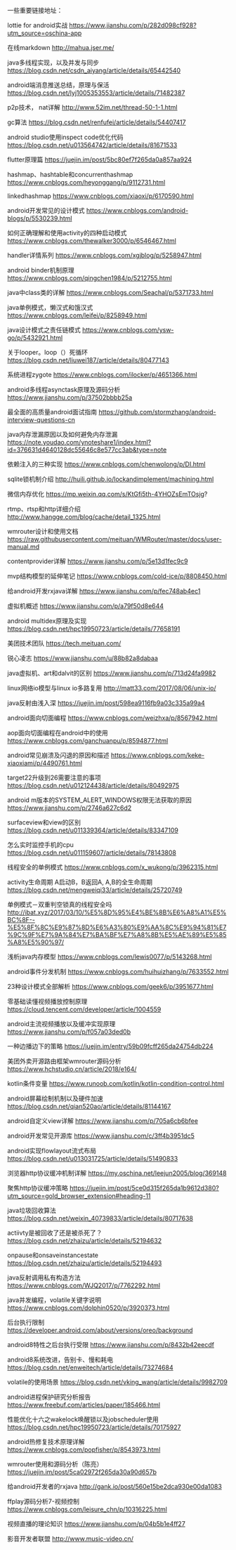 一些重要链接地址：

lottie for android实战
https://www.jianshu.com/p/282d098cf928?utm_source=oschina-app

在线markdown
http://mahua.jser.me/

java多线程实现，以及并发与同步
https://blog.csdn.net/csdn_aiyang/article/details/65442540

android端消息推送总结，原理与保活
https://blog.csdn.net/lyj1005353553/article/details/71482387

p2p技术， nat详解
http://www.52im.net/thread-50-1-1.html

gc算法
https://blog.csdn.net/renfufei/article/details/54407417

android studio使用inspect code优化代码
https://blog.csdn.net/u013564742/article/details/81671533

flutter原理篇
https://juejin.im/post/5bc80ef7f265da0a857aa924

hashmap、hashtable和concurrenthashmap
https://www.cnblogs.com/heyonggang/p/9112731.html

linkedhashmap
https://www.cnblogs.com/xiaoxi/p/6170590.html

android开发常见的设计模式
https://www.cnblogs.com/android-blogs/p/5530239.html

如何正确理解和使用activity的四种启动模式
https://www.cnblogs.com/thewalker3000/p/6546467.html

handler详情系列
https://www.cnblogs.com/xgjblog/p/5258947.html

android binder机制原理
https://www.cnblogs.com/qingchen1984/p/5212755.html

java中class类的详解
https://www.cnblogs.com/Seachal/p/5371733.html

java单例模式，懒汉式和饿汉式
https://www.cnblogs.com/leifei/p/8258949.html

java设计模式之责任链模式
https://www.cnblogs.com/ysw-go/p/5432921.html

关于looper。loop（）死循环
https://blog.csdn.net/liuwei187/article/details/80477143

系统进程zygote
https://www.cnblogs.com/ilocker/p/4651366.html

android多线程asynctask原理及源码分析
https://www.jianshu.com/p/37502bbbb25a

最全面的高质量android面试指南
https://github.com/stormzhang/android-interview-questions-cn

java内存泄漏原因以及如何避免内存泄漏
https://note.youdao.com/ynoteshare1/index.html?id=376631d4640128dc55646c8e577cc3ab&type=note

依赖注入的三种实现
https://www.cnblogs.com/chenwolong/p/DI.html

sqlite锁机制介绍
http://huili.github.io/lockandimplement/machining.html

微信内存优化
https://mp.weixin.qq.com/s/KtGfi5th-4YHOZsEmTOsjg?

rtmp、rtsp和http详细介绍
http://www.hangge.com/blog/cache/detail_1325.html

wmrouter设计和使用文档
https://raw.githubusercontent.com/meituan/WMRouter/master/docs/user-manual.md

contentprovider详解
https://www.jianshu.com/p/5e13d1fec9c9

mvp结构模型的延伸笔记
https://www.cnblogs.com/cold-ice/p/8808450.html

给android开发rxjava详解
https://www.jianshu.com/p/fec748ab4ec1

虚拟机概述
https://www.jianshu.com/p/a79f50d8e644

android multidex原理及实现
https://blog.csdn.net/hpc19950723/article/details/77658191

美团技术团队
https://tech.meituan.com/

锐心凌志
https://www.jianshu.com/u/88b82a8dabaa

java虚拟机、art和dalvit的区别
https://www.jianshu.com/p/713d24fa9982

linux网络io模型与linux io多路复用
http://matt33.com/2017/08/06/unix-io/

java反射由浅入深
https://juejin.im/post/598ea9116fb9a03c335a99a4

android面向切面编程
https://www.cnblogs.com/weizhxa/p/8567942.html

aop面向切面编程在android中的使用
https://www.cnblogs.com/ganchuanpu/p/8594877.html

android常见崩溃及闪退的原因和描述
https://www.cnblogs.com/keke-xiaoxiami/p/4490761.html

target22升级到26需要注意的事项
https://blog.csdn.net/u012124438/article/details/80492975

android m版本的SYSTEM_ALERT_WINDOWS权限无法获取的原因
https://www.jianshu.com/p/2746a627c6d2

surfaceview和view的区别
https://blog.csdn.net/u011339364/article/details/83347109

怎么实时监控手机的cpu
https://blog.csdn.net/u011159607/article/details/78143808

线程安全的单例模式
https://www.cnblogs.com/x_wukong/p/3962315.html

activity生命周期 A启动B，B返回A, A,B的全生命周期
https://blog.csdn.net/mengweiqi33/article/details/25720749

单例模式－双重判空锁真的线程安全吗
http://ibat.xyz/2017/03/10/%E5%8D%95%E4%BE%8B%E6%A8%A1%E5%BC%8F--%E5%8F%8C%E9%87%8D%E6%A3%80%E9%AA%8C%E9%94%81%E7%9C%9F%E7%9A%84%E7%BA%BF%E7%A8%8B%E5%AE%89%E5%85%A8%E5%90%97/

浅析java内存模型
https://www.cnblogs.com/lewis0077/p/5143268.html

android事件分发机制
https://www.cnblogs.com/huihuizhang/p/7633552.html

23种设计模式全部解析
https://www.cnblogs.com/geek6/p/3951677.html

零基础读懂视频播放控制原理
https://cloud.tencent.com/developer/article/1004559

android主流视频播放以及缓冲实现原理
https://www.jianshu.com/p/f057a03ded0b

一种边播边下的策略
https://juejin.im/entry/59b09fcff265da24754db224

美团外卖开源路由框架wmrouter源码分析
https://www.hchstudio.cn/article/2018/e164/

kotlin条件变量
https://www.runoob.com/kotlin/kotlin-condition-control.html

android屏幕绘制机制以及硬件加速
https://blog.csdn.net/qian520ao/article/details/81144167

android自定义view详解
https://www.jianshu.com/p/705a6cb6bfee

android开发常见开源库
https://www.jianshu.com/c/3ff4b3951dc5

android实现flowlayout流式布局
https://blog.csdn.net/u013031725/article/details/51490833

浏览器http协议缓冲机制详解
https://my.oschina.net/leejun2005/blog/369148

聚焦http协议缓冲策略
https://juejin.im/post/5ce0d315f265da1b9612d380?utm_source=gold_browser_extension#heading-11

java垃圾回收算法
https://blog.csdn.net/weixin_40739833/article/details/80717638

actiivty是被回收了还是被杀死了？
https://blog.csdn.net/zhaizu/article/details/52194632

onpause和onsaveinstancestate
https://blog.csdn.net/zhaizu/article/details/52194493

java反射调用私有构造方法
https://www.cnblogs.com/WJQ2017/p/7762292.html

java并发编程，volatile关键字说明
https://www.cnblogs.com/dolphin0520/p/3920373.html

后台执行限制
https://developer.android.com/about/versions/oreo/background

android8特性之后台执行受限
https://www.jianshu.com/p/8432b42eecdf

android8系统改进，告别卡、慢和耗电
https://blog.csdn.net/enweitech/article/details/73274684

volatile的使用场景
https://blog.csdn.net/vking_wang/article/details/9982709

android进程保护研究分析报告
https://www.freebuf.com/articles/paper/185466.html

性能优化十六之wakelock唤醒锁以及jobscheduler使用
https://blog.csdn.net/hpc19950723/article/details/70175927

android热修复技术原理详解
https://www.cnblogs.com/popfisher/p/8543973.html

wmrouter使用和源码分析（陈亮）
https://juejin.im/post/5ca02972f265da30a90d657b

给android开发者的rxjava
http://gank.io/post/560e15be2dca930e00da1083

ffplay源码分析7-视频控制
https://www.cnblogs.com/leisure_chn/p/10316225.html

视频直播的理论知识
https://www.jianshu.com/p/04b5b1e4ff27

影音开发者联盟
http://www.music-video.cn/



